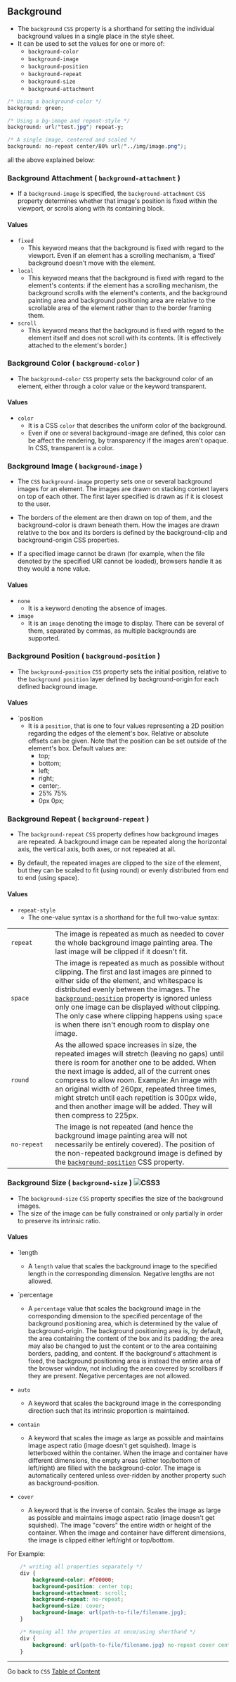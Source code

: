 ## Background

- The `background` `CSS` property is a shorthand for setting the individual background values in a single place in the style sheet. 
- It can be used to set the values for one or more of: 
	- `background-color`  
	- `background-image` 
	- `background-position` 
	- `background-repeat`
	- `background-size`
	- `background-attachment`

```css
/* Using a background-color */
background: green;

/* Using a bg-image and repeat-style */
background: url("test.jpg") repeat-y;

/* A single image, centered and scaled */
background: no-repeat center/80% url("../img/image.png");
```

all the above explained below:


### Background Attachment ( `background-attachment` )

- If a `background-image` is specified, the `background-attachment` `CSS` property determines whether that image's position is fixed within the viewport, or scrolls along with its containing block.


#### Values

- `fixed`
    - This keyword means that the background is fixed with regard to the viewport. Even if an element has a scrolling mechanism, a ‘fixed’ background doesn't move with the element.
- `local`
    - This keyword means that the background is fixed with regard to the element's contents: if the element has a scrolling mechanism, the background scrolls with the element's contents, and the background painting area and background positioning area are relative to the scrollable area of the element rather than to the border framing them.
- `scroll`
    - This keyword means that the background is fixed with regard to the element itself and does not scroll with its contents. (It is effectively attached to the element's border.)



### Background Color ( `background-color` )

- The `background-color` `CSS` property sets the background color of an element, either through a color value or the keyword transparent.


#### Values

- `color`
    - It is a CSS `color` that describes the uniform color of the background.
    - Even if one or several background-image are defined, this color can be affect the rendering, by transparency if the images aren't opaque. In CSS, transparent is a color. 


### Background Image ( `background-image` )

- The `CSS` `background-image` property sets one or several background images for an element. The images are drawn on stacking context layers on top of each other. The first layer specified is drawn as if it is closest to the user.

- The borders of the element are then drawn on top of them, and the background-color is drawn beneath them. How the images are drawn relative to the box and its borders is defined by the background-clip and background-origin CSS properties.

- If a specified image cannot be drawn (for example, when the file denoted by the specified URI cannot be loaded), browsers handle it as they would a none value.


#### Values

- `none`
    - It is a keyword denoting the absence of images.
- `image`
    - It is an `image` denoting the image to display. There can be several of them, separated by commas, as multiple backgrounds are supported. 


### Background Position ( `background-position` )

- The `background-position` `CSS` property sets the initial position, relative to the `background position` layer defined by background-origin for each defined background image.


#### Values

- `position
    - It is a `position`, that is one to four values representing a 2D position regarding the edges of the element's box. Relative or absolute offsets can be given. Note that the position can be set outside of the element's box. Default values are:
		-  top;
		-  bottom;
		-  left;
		-  right;
		-  center;.
		-  25% 75%
		-  0px 0px;



### Background Repeat ( `background-repeat` )

- The `background-repeat` `CSS` property defines how background images are repeated. A background image can be repeated along the horizontal axis, the vertical axis, both axes, or not repeated at all.

- By default, the repeated images are clipped to the size of the element, but they can be scaled to fit (using round) or evenly distributed from end to end (using space).


#### Values

- `repeat-style`
   - The one-value syntax is a shorthand for the full two-value syntax:

<table width="100%">
  <tbody>
   <tr>
    <td width="20%"><code>repeat</code></td>
    <td>The image is repeated as much as needed to cover the whole background image painting area. The last image will be clipped if it doesn't fit.</td>
   </tr>
   <tr>
    <td><code>space</code></td>
    <td>The image is repeated as much as possible without clipping. The first and last images are pinned to either side of the element, and whitespace is distributed evenly between the images. The <a href="/en-US/docs/Web/CSS/background-position" title="The background-position CSS property sets the initial position, relative to the background position layer defined by background-origin for each defined background image."><code>background-position</code></a> property is ignored unless only one image can be displayed without clipping. The only case where clipping happens using <code>space</code> is when there isn't enough room to display one image.</td>
   </tr>
   <tr>
    <td><code>round</code></td>
    <td>As the allowed space increases in size, the repeated images will stretch (leaving no gaps) until there is room for another one to be added. When the next image is added, all of the current ones compress to allow room. Example: An image with an original width of 260px, repeated three times, might stretch until each repetition is 300px wide, and then another image will be added. They will then compress to 225px.</td>
   </tr>
   <tr>
    <td><code>no-repeat</code></td>
    <td>The image is not repeated (and hence the background image painting area will not necessarily be entirely covered). The position of the non-repeated background image is defined by the <a href="/en-US/docs/Web/CSS/background-position" title="The background-position CSS property sets the initial position, relative to the background position layer defined by background-origin for each defined background image."><code>background-position</code></a> CSS property.</td>
   </tr>
  </tbody>
 </table>




###  Background Size ( `background-size` ) ![CSS3](http://i.imgur.com/kcw73gq.png)

 - The `background-size` `CSS` property specifies the size of the background images. 
 - The size of the image can be fully constrained or only partially in order to preserve its intrinsic ratio.

####  Values

- `length
    - A `length` value that scales the background image to the specified length in the corresponding dimension. Negative lengths are not allowed.

- `percentage
    - A `percentage` value that scales the background image in the corresponding dimension to the specified percentage of the background positioning area, which is determined by the value of background-origin. The background positioning area is, by default, the area containing the content of the box and its padding; the area may also be changed to just the content or to the area containing borders, padding, and content. If the background's attachment is fixed, the background positioning area is instead the entire area of the browser window, not including the area covered by scrollbars if they are present. Negative percentages are not allowed.

- `auto`
    - A keyword that scales the background image in the corresponding direction such that its intrinsic proportion is maintained.

- `contain`
    - A keyword that scales the image as large as possible and maintains image aspect ratio (image doesn't get squished). Image is letterboxed within the container. When the image and container have different dimensions, the empty areas (either top/bottom of left/right) are filled with the background-color.  The image is automatically centered unless over-ridden by another property such as background-position.

- `cover`
    - A keyword that is the inverse of contain. Scales the image as large as possible and maintains image aspect ratio (image doesn't get squished). The image "covers" the entire width or height of the container. When the image and container have different dimensions, the image is clipped either left/right or top/bottom. 


For Example:

```css
	/* writing all properties separately */
	div {     
		background-color: #f00000; 
    	background-position: center top;
    	background-attachment: scroll;
    	background-repeat: no-repeat;
    	background-size: cover;
    	background-image: url(path-to-file/filename.jpg);
    }

    /* Keeping all the properties at once/using shorthand */
    div {
    	background: url(path-to-file/filename.jpg) no-repeat cover center top #f00000;
    }
```

  
----
Go back to `CSS` [Table of Content](css.md)